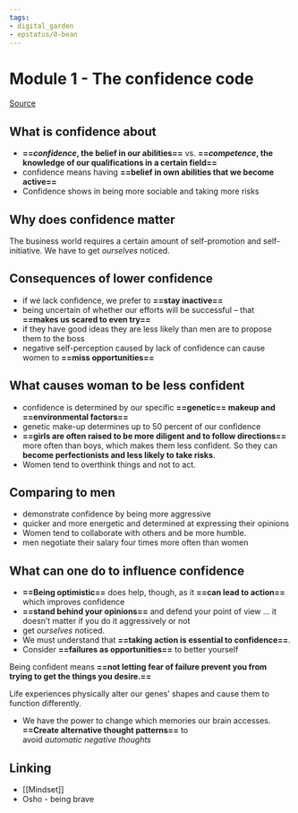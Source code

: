 ```yaml
---
tags: 
- digital_garden
- epstatus/0-bean
---
```

# Module 1 - The confidence code
[Source](https://www.blinkist.com/en/nc/reader/the-confidence-code-en)

## What is confidence about
* **==_confidence_, the belief in our abilities==** vs. **==_competence_, the knowledge of our qualifications in a certain field==**
* confidence means having **==belief in own abilities that we become active==**
* Confidence shows in being more sociable and taking more risks

## Why does confidence matter
The business world requires a certain amount of self-promotion and self-initiative. We have to get _ourselves_ noticed.

## Consequences of lower confidence
* if we lack confidence, we prefer to **==stay inactive==**
* being uncertain of whether our efforts will be successful – that **==makes us scared to even try==**
* if they have good ideas they are less likely than men are to propose them to the boss
* negative self-perception caused by lack of confidence can cause women to **==miss opportunities==**


## What causes woman to be less confident
* confidence is determined by our specific **==genetic== makeup** **and ==environmental factors==**
* genetic make-up determines up to 50 percent of our confidence
* **==girls are often raised to be more diligent and to follow directions==** more often than boys, which makes them less confident. So they can **become perfectionists and less likely to take risks**.
* Women tend to overthink things and not to act.

## Comparing to men
* demonstrate confidence by being more aggressive
* quicker and more energetic and determined at expressing their opinions
* Women tend to collaborate with others and be more humble.
* men negotiate their salary four times more often than women

## What can one do to influence confidence
* **==Being optimistic==** does help, though, as it **==can lead to action==** which improves confidence
* **==stand behind your opinions==** and defend your point of view ... it doesn’t matter if you do it aggressively or not
* get _ourselves_ noticed.
* We must understand that **==taking action is essential to confidence==**.
* Consider **==failures as opportunities==** to better yourself

Being confident means **==not letting fear of failure prevent you from trying to get the things you desire.==** 

Life experiences physically alter our genes’ shapes and cause them to function differently.
+ We have the power to change which memories our brain accesses. **==Create alternative thought patterns==** to avoid _automatic_ _negative_ _thoughts_

## Linking
* [[Mindset]]
* Osho - being brave



